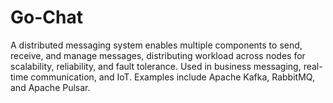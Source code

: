 # Go-Chat
A distributed messaging system enables multiple components to send, receive, and manage messages, distributing workload across nodes for scalability, reliability, and fault tolerance. Used in business messaging, real-time communication, and IoT. Examples include Apache Kafka, RabbitMQ, and Apache Pulsar.
